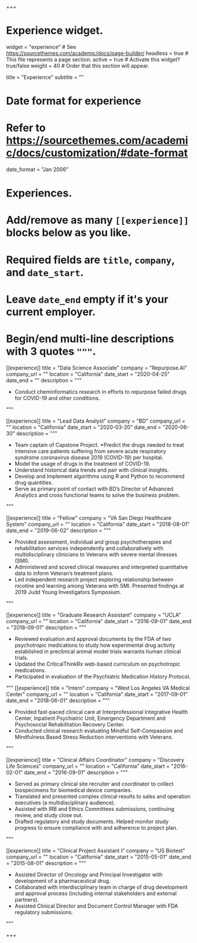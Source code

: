 +++
# Experience widget.
widget = "experience"  # See https://sourcethemes.com/academic/docs/page-builder/
headless = true  # This file represents a page section.
active = true  # Activate this widget? true/false
weight = 40  # Order that this section will appear.

title = "Experience"
subtitle = ""

# Date format for experience
#   Refer to https://sourcethemes.com/academic/docs/customization/#date-format
date_format = "Jan 2006"

# Experiences.
#   Add/remove as many `[[experience]]` blocks below as you like.
#   Required fields are `title`, `company`, and `date_start`.
#   Leave `date_end` empty if it's your current employer.
#   Begin/end multi-line descriptions with 3 quotes `"""`.
[[experience]]
  title = "Data Science Associate"
  company = "Repurpose.AI"
  company_url = ""
  location = "California"
  date_start = "2020-04-25"
  date_end = ""
  description = """
  * Conduct cheminformatics research in efforts to repurpose failed drugs for COVID-19 and other conditions.


  """

[[experience]]
  title = "Lead Data Analyst"
  company = "BD"
  company_url = ""
  location = "California"
  date_start = "2020-03-20"
  date_end = "2020-06-30"
  description = """
  * Team captain of Capstone Project. 
  *Predict the drugs needed to treat intensive care patients suffering from severe acute respiratory syndrome coronavirus disease 2019 (COVID-19) per hospital. 
  * Model the usage of drugs in the treatment of COVID-19. 
  * Understand historical data trends and pair with clinical insights. 
  * Develop and Implement algorithms using R and Python to recommend drug quantities. 
  * Serve as primary point of contact with BD’s Director of Advanced Analytics and cross functional teams to solve the business problem.


  """


[[experience]]
  title = "Fellow"
  company = "VA San Diego Healthcare System"
  company_url = ""
  location = "California"
  date_start = "2018-08-01"
  date_end = "2019-06-02"
  description = """
  * Provided assessment, individual and group psychotherapies and rehabilitation services independently and collaboratively with multidisciplinary clinicians to Veterans with severe mental illnesses (SMI). 
  * Administered and scored clinical measures and interpreted quantitative data to inform Veteran’s treatment plans. 
  * Led independent research project exploring relationship between nicotine and learning among Veterans with SMI. Presented findings at 2019 Judd Young Investigators Symposium.


  """
 
[[experience]]
  title = "Graduate Research Assistant"
  company = "UCLA"
  company_url = ""
  location = "California"
  date_start = "2016-09-01"
  date_end = "2018-09-01"
  description = """
  * Reviewed evaluation and approval documents by the FDA of two psychotropic medications to study how experimental drug activity established in preclinical animal model trials warrants human clinical trials. 
  * Updated the CriticalThinkRx web-based curriculum on psychotropic medications. 
  * Participated in evaluation of the Psychiatric Medication History Protocol. 
  
  """
[[experience]]
  title = "Intern"
  company = "West Los Angeles VA Medical Center"
  company_url = ""
  location = "California"
  date_start = "2017-09-01"
  date_end = "2018-06-01"
  description = """
  * Provided fast-paced clinical care at Interprofessional Integrative Health Center, Inpatient Psychiatric Unit, Emergency Department and Psychosocial Rehabilitation Recovery Center. 
  * Conducted clinical research evaluating Mindful Self-Compassion and Mindfulness Based Stress Reduction interventions with Veterans.
  
  """

[[experience]]
  title = "Clinical Affairs Coordinator"
  company = "Discovery Life Sciences"
  company_url = ""
  location = "California"
  date_start = "2016-02-01"
  date_end = "2016-09-01"
  description = """
  * Served as primary clinical site recruiter and coordinator to collect biospecimens for biomedical device companies. 
  * Translated and presented complex clinical results to sales and operation executives (a multidisciplinary audience). 
  * Assisted with IRB and Ethics Committees submissions, continuing review, and study close out. 
  * Drafted regulatory and study documents. Helped monitor study progress to ensure compliance with and adherence to project plan. 
  
  """

[[experience]]
  title = "Clinical Project Assistant I"
  company = "US Biotest"
  company_url = ""
  location = "California"
  date_start = "2015-05-01"
  date_end = "2015-08-01"
  description = """
  * Assisted Director of Oncology and Principal Investigator with development of a pharmaceutical drug. 
  * Collaborated with interdisciplinary team in charge of drug development and approval process (including internal stakeholders and external partners). 
  * Assisted Clinical Director and Document Control Manager with FDA regulatory submissions. 
  
  """

+++
